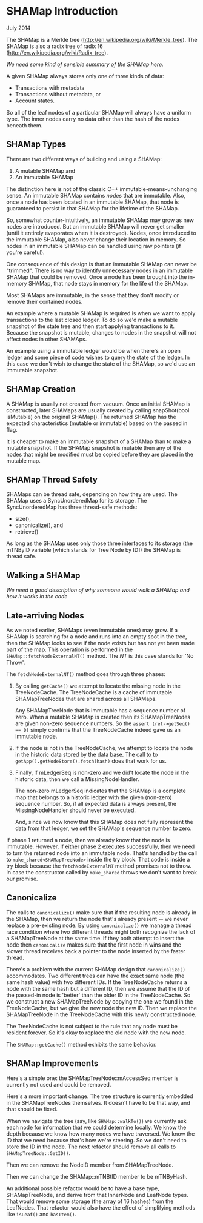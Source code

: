 # SHAMap Introduction #

July 2014

The SHAMap is a Merkle tree (http://en.wikipedia.org/wiki/Merkle_tree).
The SHAMap is also a radix tree of radix 16
(http://en.wikipedia.org/wiki/Radix_tree).

*We need some kind of sensible summary of the SHAMap here.*

A given SHAMap always stores only one of three kinds of data:

 * Transactions with metadata
 * Transactions without metadata, or
 * Account states.

So all of the leaf nodes of a particular SHAMap will always have a uniform
type.  The inner nodes carry no data other than the hash of the nodes
beneath them.


## SHAMap Types ##

There are two different ways of building and using a SHAMap:

 1. A mutable SHAMap and
 2. An immutable SHAMap

The distinction here is not of the classic C++ immutable-means-unchanging
sense.  An immutable SHAMap contains *nodes* that are immutable.  Also,
once a node has been located in an immutable SHAMap, that node is
guaranteed to persist in that SHAMap for the lifetime of the SHAMap.

So, somewhat counter-intuitively, an immutable SHAMap may grow as new nodes
are introduced.  But an immutable SHAMap will never get smaller (until it
entirely evaporates when it is destroyed).  Nodes, once introduced to the
immutable SHAMap, also never change their location in memory.  So nodes in
an immutable SHAMap can be handled using raw pointers (if you're careful).

One consequence of this design is that an immutable SHAMap can never be
"trimmed".  There is no way to identify unnecessary nodes in an immutable
SHAMap that could be removed.  Once a node has been brought into the
in-memory SHAMap, that node stays in memory for the life of the SHAMap.

Most SHAMaps are immutable, in the sense that they don't modify or remove
their contained nodes.

An example where a mutable SHAMap is required is when we want to apply
transactions to the last closed ledger.  To do so we'd make a mutable
snapshot of the state tree and then start applying transactions to it.
Because the snapshot is mutable, changes to nodes in the snapshot will not
affect nodes in other SHAMAps.

An example using a immutable ledger would be when there's an open ledger
and some piece of code wishes to query the state of the ledger.  In this
case we don't wish to change the state of the SHAMap, so we'd use an
immutable snapshot.


## SHAMap Creation ##

A SHAMap is usually not created from vacuum.  Once an initial SHAMap is
constructed, later SHAMaps are usually created by calling
snapShot(bool isMutable) on the original SHAMap().  The returned SHAMap
has the expected characteristics (mutable or immutable) based on the passed
in flag.

It is cheaper to make an immutable snapshot of a SHAMap than to make a mutable
snapshot.  If the SHAMap snapshot is mutable then any of the nodes that might
be modified must be copied before they are placed in the mutable map.


## SHAMap Thread Safety ##

SHAMaps can be thread safe, depending on how they are used.  The SHAMap
uses a SyncUnorderedMap for its storage.  The SyncUnorderedMap has three
thread-safe methods:

 * size(),
 * canonicalize(), and
 * retrieve()

As long as the SHAMap uses only those three interfaces to its storage
(the mTNByID variable [which stands for Tree Node by ID]) the SHAMap is
thread safe.


## Walking a SHAMap ##

*We need a good description of why someone would walk a SHAMap and*
*how it works in the code*


## Late-arriving Nodes ##

As we noted earlier, SHAMaps (even immutable ones) may grow.  If a SHAMap
is searching for a node and runs into an empty spot in the tree, then the
SHAMap looks to see if the node exists but has not yet been made part of
the map.  This operation is performed in the `SHAMap::fetchNodeExternalNT()`
method.  The *NT* is this case stands for 'No Throw'.

The `fetchNodeExternalNT()` method goes through three phases:

 1. By calling `getCache()` we attempt to locate the missing node in the
    TreeNodeCache.  The TreeNodeCache is a cache of immutable
    SHAMapTreeNodes that are shared across all SHAMaps.

    Any SHAMapTreeNode that is immutable has a sequence number of zero.
    When a mutable SHAMap is created then its SHAMapTreeNodes are given
    non-zero sequence numbers.  So the `assert (ret->getSeq() == 0)`
    simply confirms that the TreeNodeCache indeed gave us an immutable node.

 2. If the node is not in the TreeNodeCache, we attempt to locate the node
    in the historic data stored by the data base.  The call to
    to `getApp().getNodeStore().fetch(hash)` does that work for us.

 3. Finally, if mLedgerSeq is non-zero and we did't locate the node in the
    historic data, then we call a MissingNodeHandler.

    The non-zero mLedgerSeq indicates that the SHAMap is a complete map that
    belongs to a historic ledger with the given (non-zero) sequence number.
    So, if all expected data is always present, the MissingNodeHandler should
    never be executed.

    And, since we now know that this SHAMap does not fully represent
    the data from that ledger, we set the SHAMap's sequence number to zero.

If phase 1 returned a node, then we already know that the node is immutable.
However, if either phase 2 executes successfully, then we need to turn the
returned node into an immutable node.  That's handled by the call to
`make_shared<SHAMapTreeNode>` inside the try block.  That code is inside
a try block because the `fetchNodeExternalNT` method promises not to throw.
In case the constructor called by `make_shared` throws we don't want to
break our promise.


## Canonicalize ##

The calls to `canonicalize()` make sure that if the resulting node is already
in the SHAMap, then we return the node that's already present -- we never
replace a pre-existing node.  By using `canonicalize()` we manage a thread
race condition where two different threads might both recognize the lack of a
SHAMapTreeNode at the same time.  If they both attempt to insert the node
then `canonicalize` makes sure that the first node in wins and the slower
thread receives back a pointer to the node inserted by the faster thread.

There's a problem with the current SHAMap design that `canonicalize()`
accommodates.  Two different trees can have the exact same node (the same
hash value) with two different IDs.  If the TreeNodeCache returns a node
with the same hash but a different ID, then we assume that the ID of the
passed-in node is 'better' than the older ID in the TreeNodeCache.  So we
construct a new SHAMapTreeNode by copying the one we found in the
TreeNodeCache, but we give the new node the new ID.  Then we replace the
SHAMapTreeNode in the TreeNodeCache with this newly constructed node.

The TreeNodeCache is not subject to the rule that any node must be
resident forever.  So it's okay to replace the old node with the new node.

The `SHAMap::getCache()` method exhibits the same behavior.


## SHAMap Improvements ##

Here's a simple one: the SHAMapTreeNode::mAccessSeq member is currently not
used and could be removed.

Here's a more important change.  The tree structure is currently embedded
in the SHAMapTreeNodes themselves.  It doesn't have to be that way, and
that should be fixed.

When we navigate the tree (say, like `SHAMap::walkTo()`) we currently
ask each node for information that we could determine locally.  We know
the depth because we know how many nodes we have traversed.  We know the
ID that we need because that's how we're steering.  So we don't need to
store the ID in the node.  The next refactor should remove all calls to
`SHAMapTreeNode::GetID()`.

Then we can remove the NodeID member from SHAMapTreeNode.

Then we can change the SHAMap::mTNBtID  member to be mTNByHash.

An additional possible refactor would be to have a base type, SHAMapTreeNode,
and derive from that InnerNode and LeafNode types.  That would remove
some storage (the array of 16 hashes) from the LeafNodes.  That refactor
would also have the effect of simplifying methods like `isLeaf()` and
`hasItem()`.

